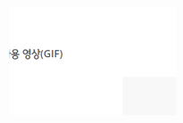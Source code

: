 ![image-20220111113527772](https://github.com/rudy0103/save-image-repo/blob/master/img/image-20220111113527772.png)